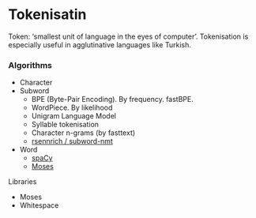 # Tokenisatin

Token: ‘smallest unit of language in the eyes of computer’. Tokenisation is especially useful in agglutinative languages like Turkish.

### Algorithms

- Character
- Subword
    - BPE (Byte-Pair Encoding). By frequency. fastBPE.
    - WordPiece. By likelihood
    - Unigram Language Model
    - Syllable tokenisation
    - Character n-grams (by fasttext)
    - [rsennrich / subword-nmt](https://github.com/rsennrich/subword-nmt)
- Word
    - [spaCy](https://spacy.io/)
    - [Moses](http://www.statmt.org/moses/?n=Development.GetStarted)

Libraries

- Moses
- Whitespace
